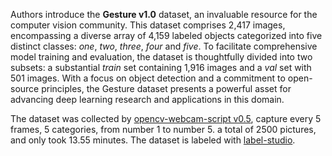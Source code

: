 Authors introduce the **Gesture v1.0** dataset, an invaluable resource for the computer vision community. This dataset comprises 2,417 images, encompassing a diverse array of 4,159 labeled objects categorized into five distinct classes: *one*, *two*, *three*, *four* and *five*. To facilitate comprehensive model training and evaluation, the dataset is thoughtfully divided into two subsets: a substantial *train* set containing 1,916 images and a *val* set with 501 images. With a focus on object detection and a commitment to open-source principles, the Gesture dataset presents a powerful asset for advancing deep learning research and applications in this domain.

The dataset was collected by [opencv-webcam-script v0.5](https://gitee.com/CV_Lab/opencv_webcam), capture every 5 frames, 5 categories, from number 1 to number 5. a total of 2500 pictures, and only took 13.55 minutes. The dataset is labeled with [label-studio](https://github.com/heartexlabs/label-studio).